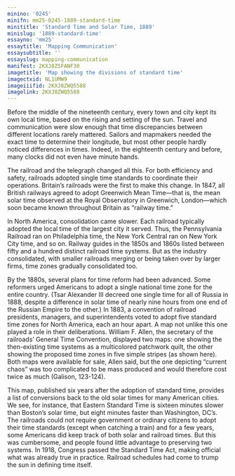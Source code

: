```yaml
---
minino: '0245'
minifn: mm25-0245-1889-standard-time
minititle: 'Standard Time and Solar Time, 1889'
minislug: '1889-standard-time'
essayno: 'mm25'
essaytitle: 'Mapping Communication'
essaysubtitle: ''
essayslug: mapping-communication
manifest: 2KXJ8ZSFANF30
imagetitle: 'Map showing the divisions of standard time'
imagectxid: NL1UMW9
imageiiifid: 2KXJ8ZWQ5588
imagelink: 2KXJ8ZWQ5588
---
```

Before the middle of the nineteenth century, every town and city kept its own local time, based on the rising and setting of the sun. Travel and communication were slow enough that time discrepancies between different locations rarely mattered. Sailors and mapmakers needed the exact time to determine their longitude, but most other people hardly noticed differences in times. Indeed, in the eighteenth century and before, many clocks did not even have minute hands. 

The railroad and the telegraph changed all this. For both efficiency and safety, railroads adopted single time standards to coordinate their operations. Britain’s railroads were the first to make this change. In 1847, all British railways agreed to adopt Greenwich Mean Time—that is, the mean solar time observed at the Royal Observatory in Greenwich, London—which soon became known throughout Britain as “railway time.” 

In North America, consolidation came slower. Each railroad typically adopted the local time of the largest city it served. Thus, the Pennsylvania Railroad ran on Philadelphia time, the New York Central ran on New York City time, and so on. Railway guides in the 1850s and 1860s listed between fifty and a hundred distinct railroad time systems. But as the industry consolidated, with smaller railroads merging or being taken over by larger firms, time zones gradually consolidated too. 

By the 1880s, several plans for time reform had been advanced. Some reformers urged Americans to adopt a single national time zone for the entire country. (Tsar Alexander III decreed one single time for all of Russia in 1888, despite a difference in solar time of nearly nine hours from one end of the Russian Empire to the other.) In 1883, a convention of railroad presidents, managers, and superintendents voted to adopt five standard time zones for North America, each an hour apart. A map not unlike this one played a role in their deliberations. William F. Allen, the secretary of the railroads’ General Time Convention, displayed two maps: one showing the then-existing time systems as a multicolored patchwork quilt, the other showing the proposed time zones in five simple stripes (as shown here). Both maps were available for sale, Allen said, but the one depicting “current chaos” was too complicated to be mass produced and would therefore cost twice as much (Galison, 123-124). 

This map, published six years after the adoption of standard time, provides a list of conversions back to the old solar times for many American cities. We see, for instance, that Eastern Standard Time is sixteen minutes slower than Boston’s solar time, but eight minutes faster than Washington, DC’s. The railroads could not require government or ordinary citizens to adopt their time standards (except when catching a train) and for a few years, some Americans did keep track of both solar and railroad times. But this was cumbersome, and people found little advantage to preserving two systems. In 1918, Congress passed the Standard Time Act, making official what was already true in practice. Railroad schedules had come to trump the sun in defining time itself. 




